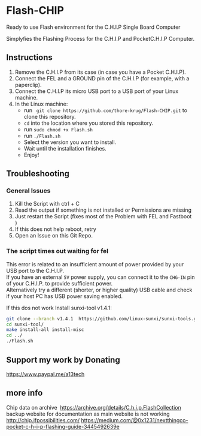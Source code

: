 # Flash-CHIP
Ready to use Flash environment for the C.H.I.P Single Board Computer

Simplyfies the Flashing Process for the C.H.I.P and PocketC.H.I.P Computer. 

## Instructions
1. Remove the C.H.I.P from its case (in case you have a Pocket C.H.I.P).
2. Connect the FEL and a GROUND pin of the C.H.I.P (for example, with a paperclip).
3. Connect the C.H.I.P its micro USB port to a USB port of your Linux machine.
4. In the Linux machine:
    - run ` git clone https://github.com/thore-krug/Flash-CHIP.git` to clone this repository.
    - `cd` into the location where you stored this repository.
    - run `sudo chmod +x Flash.sh`
    - run `./Flash.sh`
    - Select the version you want to install.
    - Wait until the installation finishes.
    - Enjoy!
  
## Troubleshooting 
### General Issues
1. Kill the Script with ctrl + C 
2. Read the output if something is not installed or Permissions are missing 
3. Just restart the Script (fixes most of the Problem with FEL and Fastboot ) 
4. If this does not help reboot, retry
5. Open an Issue on this Git Repo. 

### The script times out waiting for fel
This error is related to an insufficient amount of power provided by your USB port to the C.H.I.P.  
If you have an external `5V` power supply, you can connect it to the `CHG-IN` pin of your C.H.I.P. to provide sufficient power.    
Alternatively try a different (shorter, or higher quality) USB cable and check if your host PC has USB power saving enabled.  

If this dos not work Install sunxi-tool v1.4.1:
```bash
git clone --branch v1.4.1  https://github.com/linux-sunxi/sunxi-tools.git
cd sunxi-tool/
make install-all install-misc
cd ../
./Flash.sh
```
## Support my work by Donating 

https://www.paypal.me/a13tech


## more info
Chip data on archive 
https://archive.org/details/C.h.i.p.FlashCollection
backup website for documentation as main website is not working
http://chip.jfpossibilities.com/
https://medium.com/@0x1231/nextthingco-pocket-c-h-i-p-flashing-guide-3445492639e
